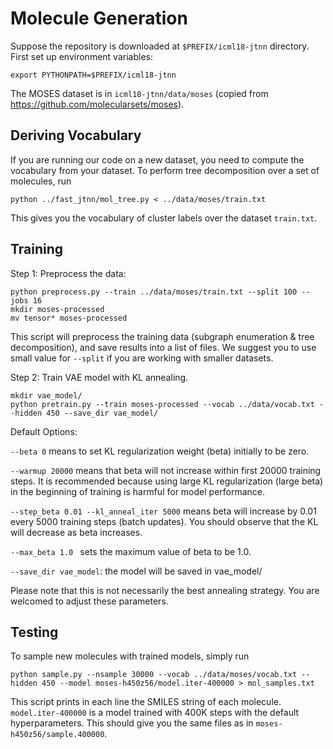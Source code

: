 # Molecule Generation
Suppose the repository is downloaded at `$PREFIX/icml18-jtnn` directory. First set up environment variables:
```
export PYTHONPATH=$PREFIX/icml18-jtnn
```
The MOSES dataset is in `icml18-jtnn/data/moses` (copied from https://github.com/molecularsets/moses).

## Deriving Vocabulary 
If you are running our code on a new dataset, you need to compute the vocabulary from your dataset.
To perform tree decomposition over a set of molecules, run
```
python ../fast_jtnn/mol_tree.py < ../data/moses/train.txt
```
This gives you the vocabulary of cluster labels over the dataset `train.txt`. 

## Training
Step 1: Preprocess the data:
```
python preprocess.py --train ../data/moses/train.txt --split 100 --jobs 16
mkdir moses-processed
mv tensor* moses-processed
```
This script will preprocess the training data (subgraph enumeration & tree decomposition), and save results into a list of files. We suggest you to use small value for `--split` if you are working with smaller datasets.

Step 2: Train VAE model with KL annealing. 
```
mkdir vae_model/
python pretrain.py --train moses-processed --vocab ../data/vocab.txt --hidden 450 --save_dir vae_model/
```
Default Options:

`--beta 0` means to set KL regularization weight (beta) initially to be zero.

`--warmup 20000` means that beta will not increase within first 20000 training steps. It is recommended because using large KL regularization (large beta) in the beginning of training is harmful for model performance.

`--step_beta 0.01 --kl_anneal_iter 5000` means beta will increase by 0.01 every 5000 training steps (batch updates). You should observe that the KL will decrease as beta increases.

`--max_beta 1.0 ` sets the maximum value of beta to be 1.0. 

`--save_dir vae_model`: the model will be saved in vae_model/

Please note that this is not necessarily the best annealing strategy. You are welcomed to adjust these parameters.

## Testing
To sample new molecules with trained models, simply run
```
python sample.py --nsample 30000 --vocab ../data/moses/vocab.txt --hidden 450 --model moses-h450z56/model.iter-400000 > mol_samples.txt
```
This script prints in each line the SMILES string of each molecule. `model.iter-400000` is a model trained with 400K steps with the default hyperparameters. This should give you the same files as in `moses-h450z56/sample.400000`.

